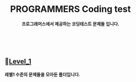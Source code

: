 <div align="center">

# PROGRAMMERS Coding test

####  프로그래머스에서 제공하는 코딩테스트 문제들 입니다.<br><br><br>

<div align="left">
 
<dir>
<br>

<!-- # ⌛[DataStructure1](https://github.com/ehdbs28/Algorithm/blob/main/BAEKJOON/Data_Structure/Readme.md)
자료구조 문제들입니다. -->

## 🎲[Level_1]()
#### 레벨1 수준의 문제들을 모아둔 폴더입니다.

